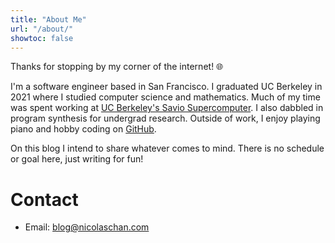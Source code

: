 ```yaml
---
title: "About Me"
url: "/about/"
showtoc: false
---
```


Thanks for stopping by my corner of the internet! &#x1F310;

I'm a software engineer based in San Francisco. I graduated UC Berkeley in 2021 where I studied computer science and mathematics. Much of my time was spent working at [UC Berkeley's Savio Supercomputer](https://docs-research-it.berkeley.edu/services/high-performance-computing/overview/). I also dabbled in program synthesis for undergrad research. Outside of work, I enjoy playing piano and hobby coding on [GitHub](https://github.com/nicolaschan).

On this blog I intend to share whatever comes to mind. There is no schedule or goal here, just writing for fun!

# Contact

- Email: [blog@nicolaschan.com](mailto:blog@nicolaschan.com)